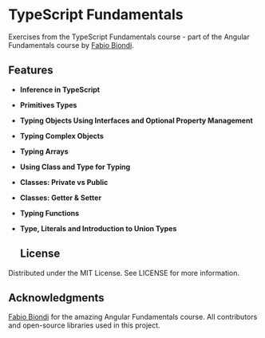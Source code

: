 
# TypeScript Fundamentals

Exercises from the TypeScript Fundamentals course - part of the Angular Fundamentals course by [Fabio Biondi](https://www.fabiobiondi.dev/).

## Features
- **Inference in TypeScript**
- **Primitives Types**
- **Typing Objects Using Interfaces and Optional Property Management**
- **Typing Complex Objects**
- **Typing Arrays**
- **Using Class and Type for Typing**
- **Classes: Private vs Public**
- **Classes: Getter & Setter**
- **Typing Functions**
- **Type, Literals and Introduction to Union Types**

  ## License
Distributed under the MIT License. See LICENSE for more information.

## Acknowledgments
[Fabio Biondi](https://www.fabiobiondi.dev/) for the amazing Angular Fundamentals course.
All contributors and open-source libraries used in this project.

